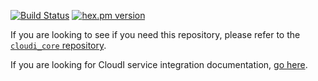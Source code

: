 [![Build Status](https://secure.travis-ci.org/CloudI/cloudi_service_tcp.png?branch=master)](http://travis-ci.org/CloudI/cloudi_service_tcp)
[![hex.pm version](https://img.shields.io/hexpm/v/cloudi_service_tcp.svg)](https://hex.pm/packages/cloudi_service_tcp)

If you are looking to see if you need this repository, please refer to the [`cloudi_core` repository](https://github.com/CloudI/cloudi_core#about).

If you are looking for CloudI service integration documentation, [go here](https://github.com/CloudI/CloudI#integration).

